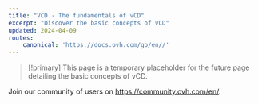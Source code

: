 ```yaml
---
title: "VCD - The fundamentals of vCD"
excerpt: "Discover the basic concepts of vCD"
updated: 2024-04-09
routes:
    canonical: 'https://docs.ovh.com/gb/en//'
---
```


> [!primary]
> This page is a temporary placeholder for the future page detailing the basic concepts of vCD.
>

Join our community of users on <https://community.ovh.com/en/>.